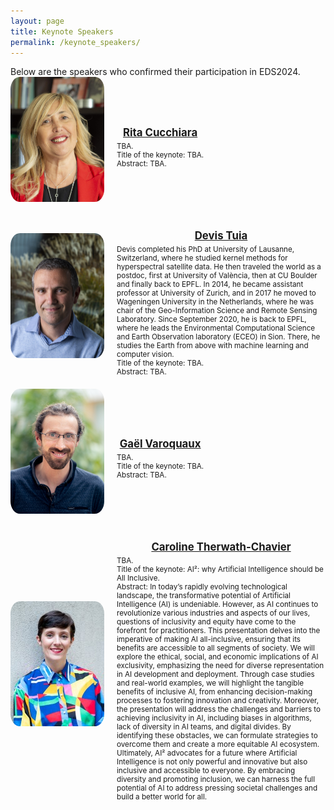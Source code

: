 ```yaml
---
layout: page
title: Keynote Speakers
permalink: /keynote_speakers/
---
```


<head>
    <meta charset="UTF-8">
    <meta name="viewport" content="width=device-width, initial-scale=1.0">
    <title>Keynote Speakers</title>
    <style>
        .speaker-container {
            display: flex;
            flex-direction: column;
            align-items: flex-start;
            gap: 20px;
        }
        .speaker {
            display: flex;
            align-items: center;
            gap: 20px;
        }
        .speaker img {
            width: 150px;
            height: 200px;
            border-radius: 10%;
            object-fit: cover;
            vertical-align: middle;
        }
        .speaker-info {
            flex: 1;
        }
        .speaker-info h2 {
            font-size: larger;
            margin-bottom: 5px;
            text-align: center;
        }
        .speaker-info p {
            margin: 0;
            font-size: smaller;
        }
    </style>
</head>
Below are the speakers who confirmed their participation in EDS2024.

<body>
    <div class="speaker-container">
        <div class="speaker">
            <img src="../assets/images_speakers/rita_cucchiara.jpg" alt="Rita Cucchiara">
            <div class="speaker-info">
                <a href="https://aimagelab.ing.unimore.it/imagelab/person.asp?idpersona=1">
                    <h2>Rita Cucchiara</h2>
                </a>
                <p>TBA.</p>
                <p>Title of the keynote: TBA.</p>
                <p>Abstract: TBA.</p>
            </div>
        </div>
        <div class="speaker">
            <img src="../assets/images_speakers/devis_tuia.jpg" alt="Devis Tuia">
            <div class="speaker-info">
                <a href="https://people.epfl.ch/devis.tuia">
                    <h2>Devis Tuia</h2>
                </a>
                <p>Devis completed his PhD at University of Lausanne, Switzerland, where   he studied kernel methods for hyperspectral satellite data. He then traveled the world as a postdoc, first at University of València, then at CU Boulder and finally back to EPFL. In 2014, he became assistant professor at University of Zurich, and in 2017 he moved to Wageningen University in the Netherlands, where he was chair of the Geo-Information Science and Remote Sensing Laboratory. Since September 2020, he is back to EPFL, where he leads the Environmental Computational Science and Earth Observation laboratory (ECEO) in Sion. There, he studies the Earth from above with machine learning and computer vision.</p>
                <p>Title of the keynote: TBA.</p>
                <p>Abstract: TBA.</p>
            </div>
        </div>
        <div class="speaker">
            <img src="../assets/images_speakers/gael_varoquaux.jpg" alt="Gaël Varoquaux">
            <div class="speaker-info">
                <a href="https://gael-varoquaux.info/">
                    <h2>Gaël Varoquaux</h2>
                </a>
                <p>TBA.</p>
                <p>Title of the keynote: TBA.</p>
                <p>Abstract: TBA.</p>
            </div>
        </div>
        <div class="speaker">
            <img src="../assets/images_speakers/caroline_therwath-chavier.jpeg" alt="Caroline Therwath-Chavier">
            <div class="speaker-info">
                <a href="https://theallyance.one/team">
                    <h2>Caroline Therwath-Chavier</h2>
                </a>
                <p>TBA.</p>
                <p>Title of the keynote: AI²: why Artificial Intelligence should be All Inclusive.</p>
                <p>Abstract: In today’s rapidly evolving technological landscape, the transformative potential of Artificial Intelligence (AI) is undeniable. However, as AI continues to revolutionize various industries and aspects of our lives, questions of inclusivity and equity have come to the forefront for practitioners. This presentation delves into the imperative of making AI all-inclusive, ensuring that its benefits are accessible to all segments of society.
                We will explore the ethical, social, and economic implications of AI exclusivity, emphasizing the need for diverse representation in AI development and deployment. Through case studies and real-world examples, we will highlight the tangible benefits of inclusive AI, from enhancing decision-making processes to fostering innovation and creativity.
                Moreover, the presentation will address the challenges and barriers to achieving inclusivity in AI, including biases in algorithms, lack of diversity in AI teams, and digital divides. By identifying these obstacles, we can formulate strategies to overcome them and create a more equitable AI ecosystem.
Ultimately, AI² advocates for a future where Artificial Intelligence is not only powerful and innovative but also inclusive and accessible to everyone. By embracing diversity and promoting inclusion, we can harness the full potential of AI to address pressing societal challenges and build a better world for all.</p>
            </div>
        </div>
    </div>
</body>